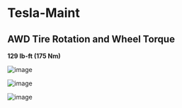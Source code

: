 # Tesla-Maint

## AWD Tire Rotation and Wheel Torque

**129 lb-ft (175 Nm)**</br>

![image](https://user-images.githubusercontent.com/78761379/220804943-34875521-951d-49cd-8cd6-698d9ce87621.png)

![image](https://user-images.githubusercontent.com/78761379/220805132-1d9a0cfb-e27f-4c32-b883-946ee76dacb9.png)

![image](https://user-images.githubusercontent.com/78761379/220805146-24dc750b-1ed4-4813-a08b-81577f8fd5a3.png)
